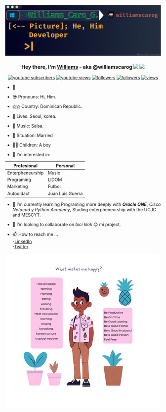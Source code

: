 <img src="https://github.com/williamscarog/Williamscarog/blob/main/Williams%20Caro%20G..gif?raw=true" width="1000">

<h3 align="center">Hey there, I'm <a href="https://williamscarog.github.io/">Williams</a> - aka @williamscarog <img src="https://media.giphy.com/media/hvRJCLFzcasrR4ia7z/giphy.gif" width="28"> <img src="https://emojis.slackmojis.com/emojis/images/1531849430/4246/blob-sunglasses.gif?1531849430" width="28"/></h3>




<p align="center">
  <a href="https://www.youtube.com/@williamscarog?sub_confirmation=1"><img alt="youtube subscribers" title="Subscribe to my YouTube channel" src="https://freshidea.com/jonah/youtube-api/subscribers-badge.php?color=red&label=Subscribe&style=for-the-badge"/></a> 
  <a href="https://www.youtube.com/@williamscarog"><img alt="youtube views" title="YouTube views" src="https://freshidea.com/jonah/youtube-api/view-count-badge-temp.php?label=Views&color=e1ad0e&style=for-the-badge#2"/></a> 
  <a href="https://twitter.com/williamscarog"><img alt="followers" title="Follow me on Twitter" src="https://img.shields.io/twitter/follow/Williamscarog?color=55960c&label=Follow&logo=twitter&logoColor=white&style=for-the-badge"/></a>
  <a href="https://github.com/williamscarog"><img alt="followers" title="Follow me on Github" src="https://img.shields.io/github/followers/williamscarog?color=236ad3&style=for-the-badge&logo=github&label=Follow"/></a>
  <a href="https://github.com/williamscarog"><img alt="views" title="Github views" src="https://freshidea.com/jonah/app/ghpvc/"/></a>
</p>



- 👋
- 😎 Pronouns: Hi, Him.
- 🇩🇴 Country: Dominican Republic.
- 🏡 Lives: Seoul, korea.
- 🎵 Music: Salsa.
- 👫 Situation: Married
- 🙋‍♂️ Children: A boy


- 👀 I’m interested in:

Profesional        | Personal
------------------ | ---------
 Enterpheneurship  | Music
 Programing        | LIDOM
 Marketing         | Futbol
 Autodidact        | Juan Luis Guerra

 

- 🌱 I’m currently learning Programing more deeply with ***Oracle ONE***, *Cisco Netacad y Python Academy*, Studing enterpheneurship with the UCJC and MESCYT.
- 💞️ I’m looking to collaborate on *bici klok* 😊 mi project.

- 📫 How to reach me ...<br> -[LinkedIn](www.linkedin.com/in/williamscarog) <br>
-[Twitter](https://twitter.com/Williamscarog)

<img src="https://github.com/williamscarog/Williamscarog/blob/main/pinapple3.png?raw=true">
<!---
### Trying Image

![](https://img.icons8.com/color/512/linkedin.png)

```<script src="https://platform.linkedin.com/badges/js/profile.js" async defer type="text/javascript"></script>```
--->


<!---
Williamscaro/Williamscaro is a ✨ special ✨ repository because its `README.md` (this file) appears on your GitHub profile.
You can click the Preview link to take a look at your changes.
--->
